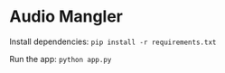 # Audio Mangler

Install dependencies:
`pip install -r requirements.txt`

Run the app:
`python app.py`
